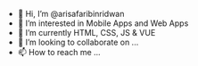 - 👋 Hi, I’m @arisafaribinridwan
- 👀 I’m interested in Mobile Apps and Web Apps
- 🌱 I’m currently HTML, CSS, JS & VUE
- 💞️ I’m looking to collaborate on ...
- 📫 How to reach me ...

<!---
arisafaribinridwan/arisafaribinridwan is a ✨ special ✨ repository because its `README.md` (this file) appears on your GitHub profile.
You can click the Preview link to take a look at your changes.
--->

